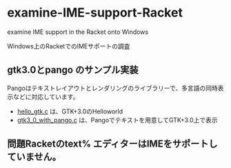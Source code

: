 
# examine-IME-support-Racket

examine IME support in the Racket onto Windows

Windows上のRacketでのIMEサポートの調査

## gtk3.0とpango のサンプル実装

Pangoはテキストレイアウトとレンダリングのライブラリーで、多言語の同時表示などに対応しています。

- [hello_gtk.c](hello_gtk.c) は、GTK+3.0のHelloworld
- [gtk3_0_with_pango.c](gtk3_0_with_pango.c) は、Pangoでテキストを用意してGTK+3.0上で表示

## **問題**Racketのtext% エディターはIMEをサポートしていません。
